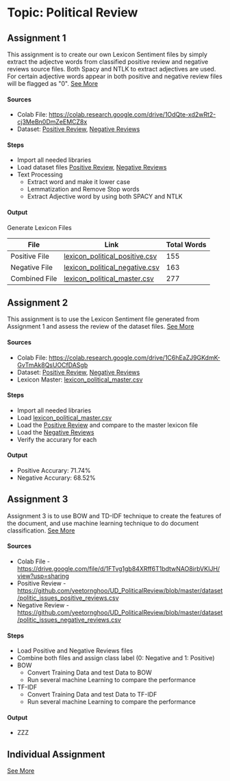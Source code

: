 # Topic: Political Review

## Assignment 1
This assignment is to create our own Lexicon Sentiment files by simply extract the adjectve words from classified positive review and negative reviews source files. Both Spacy and NTLK to extract adjectives are used. For certain adjective words appear in both positive and negative review files will be flagged as "0". [See More](https://classroom.google.com/u/1/c/MjcxMjM5ODc3OTZa/a/NDA3ODYwODEyMTBa/details)

#### Sources
- Colab File: https://colab.research.google.com/drive/1OdQte-xd2wRt2-cj3MeBn0DmZeEMCZ8x
- Dataset: [Positive Review](https://github.com/yeetornghoo/UD_PoliticalReview/blob/master/dataset/politic_issues_positive_reviews.csv), [Negative Reviews](https://github.com/yeetornghoo/UD_PoliticalReview/blob/master/dataset/politic_issues_negative_reviews.csv)
#### Steps
- Import all needed libraries
- Load dataset files [Positive Review](https://github.com/yeetornghoo/UD_PoliticalReview/blob/master/dataset/politic_issues_positive_reviews.csv), [Negative Reviews](https://github.com/yeetornghoo/UD_PoliticalReview/blob/master/dataset/politic_issues_negative_reviews.csv)
- Text Processing
	- Extract word and make it lower case
	- Lemmatization and Remove Stop words
	- Extract Adjective word by using both SPACY and NTLK
#### Output
Generate Lexicon Files

| File  | Link | Total Words |
| ------------- | ------------- | ------------- |
| Positive File | [lexicon_political_positive.csv](https://github.com/yeetornghoo/UD_PoliticalReview/blob/master/lexicon_sentiment/lexicon_political_positive.csv) | 155 |
| Negative File | [lexicon_political_negative.csv](https://github.com/yeetornghoo/UD_PoliticalReview/blob/master/lexicon_sentiment/lexicon_political_negative.csv) | 163 |
| Combined File | [lexicon_political_master.csv](https://github.com/yeetornghoo/UD_PoliticalReview/blob/master/lexicon_sentiment/lexicon_political_master.csv) | 277 |

## Assignment 2
This assignment is to use the Lexicon Sentiment file generated from Assignment 1 and assess the review of the dataset files. [See More](https://classroom.google.com/u/1/c/MjcxMjM5ODc3OTZa/a/NDA3ODYwODEyNjFa/details)

#### Sources
- Colab File: https://colab.research.google.com/drive/1C6hEaZJ9GKdmK-GvTmAk8QsUOCfDASgb
- Dataset: [Positive Review](https://github.com/yeetornghoo/UD_PoliticalReview/blob/master/dataset/politic_issues_positive_reviews.csv), [Negative Reviews](https://github.com/yeetornghoo/UD_PoliticalReview/blob/master/dataset/politic_issues_negative_reviews.csv)
- Lexicon Master: [lexicon_political_master.csv](https://github.com/yeetornghoo/UD_PoliticalReview/blob/master/lexicon_sentiment/lexicon_political_master.csv)
#### Steps
- Import all needed libraries
- Load [lexicon_political_master.csv](https://github.com/yeetornghoo/UD_PoliticalReview/blob/master/lexicon_sentiment/lexicon_political_master.csv)
- Load the [Positive Review](https://github.com/yeetornghoo/UD_PoliticalReview/blob/master/dataset/politic_issues_positive_reviews.csv) and compare to the master lexicon file
- Load the [Negative Reviews](https://github.com/yeetornghoo/UD_PoliticalReview/blob/master/dataset/politic_issues_negative_reviews.csv)
- Verify the accurary for each
#### Output
- Positive Accurary: 71.74%
- Negative Accurary: 68.52%

## Assignment 3
Assignment 3 is to use BOW and TD-IDF technique to create the features of the document, and use machine learning technique to do document classification. [See More](https://classroom.google.com/u/1/c/MjcxMjM5ODc3OTZa/a/NDA3OTk0ODQ1Mjha/details)
#### Sources
- Colab File - https://drive.google.com/file/d/1FTvg1gb84XRff6T1bdtwNAO8irbVKIJH/view?usp=sharing
- Positive Review - https://github.com/yeetornghoo/UD_PoliticalReview/blob/master/dataset/politic_issues_positive_reviews.csv
- Negative Review - https://github.com/yeetornghoo/UD_PoliticalReview/blob/master/dataset/politic_issues_negative_reviews.csv
#### Steps
- Load Positive and Negative Reviews files
- Combine both files and assign class label (0: Negative and 1: Positive)
- BOW
	- Convert Training Data and test Data to BOW
	- Run several machine Learning to compare the performance
- TF-IDF
	- Convert Training Data and test Data to TF-IDF
	- Run several machine Learning to compare the performance	
#### Output
- ZZZ

## Individual Assignment
[See More](https://classroom.google.com/u/1/c/MjcxMjM5ODc3OTZa/a/NTEyMTA1ODAyNTRa/details)
